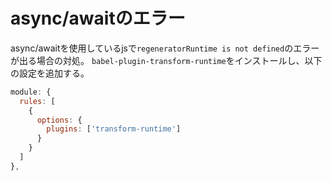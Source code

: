# async/awaitのエラー

async/awaitを使用しているjsで`regeneratorRuntime is not defined`のエラーが出る場合の対処。
`babel-plugin-transform-runtime`をインストールし、以下の設定を追加する。
```js
module: {
  rules: [
    {
      options: {
        plugins: ['transform-runtime']
      }
    }
  ]
},
```
